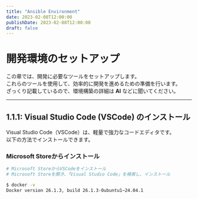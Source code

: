 ```yaml
---
title: "Ansible Environment"
date: 2023-02-08T12:00:00
publishDate: 2023-02-08T12:00:00
draft: false
---
```

# 開発環境のセットアップ

この章では、開発に必要なツールをセットアップします。  
これらのツールを使用して、効率的に開発を進めるための準備を行います。  
ざっくり記載しているので、環境構築の詳細は **AI** などに聞いてください。

---

## **1.1.1: Visual Studio Code (VSCode) のインストール**
Visual Studio Code（VSCode）は、軽量で強力なコードエディタです。  
以下の方法でインストールできます。

### **Microsoft Storeからインストール**
```sh
# Microsoft StoreからVSCodeをインストール
# Microsoft Storeを開き、「Visual Studio Code」を検索し、インストール
```

```bash
$ docker -v
Docker version 26.1.3, build 26.1.3-0ubuntu1~24.04.1
```
